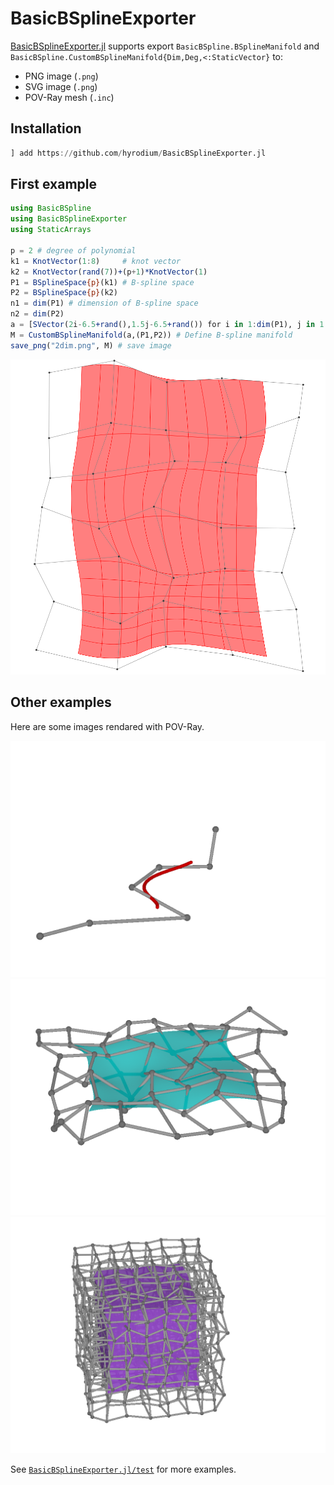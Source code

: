 # BasicBSplineExporter

[BasicBSplineExporter.jl](https://github.com/hyrodium/BasicBSplineExporter.jl) supports export `BasicBSpline.BSplineManifold` and `BasicBSpline.CustomBSplineManifold{Dim,Deg,<:StaticVector}` to:
* PNG image (`.png`)
* SVG image (`.png`)
* POV-Ray mesh (`.inc`)

## Installation
```julia
] add https://github.com/hyrodium/BasicBSplineExporter.jl
```

## First example
```julia
using BasicBSpline
using BasicBSplineExporter
using StaticArrays

p = 2 # degree of polynomial
k1 = KnotVector(1:8)     # knot vector
k2 = KnotVector(rand(7))+(p+1)*KnotVector(1)
P1 = BSplineSpace{p}(k1) # B-spline space
P2 = BSplineSpace{p}(k2)
n1 = dim(P1) # dimension of B-spline space
n2 = dim(P2)
a = [SVector(2i-6.5+rand(),1.5j-6.5+rand()) for i in 1:dim(P1), j in 1:dim(P2)] # random generated control points
M = CustomBSplineManifold(a,(P1,P2)) # Define B-spline manifold
save_png("2dim.png", M) # save image
```

![](img/2dim.png)

## Other examples
Here are some images rendared with POV-Ray.

![](img/pov_1d3d.png)
![](img/pov_2d3d.png)
![](img/pov_3d3d.png)

See [`BasicBSplineExporter.jl/test`](https://github.com/hyrodium/BasicBSplineExporter.jl/tree/main/test) for more examples.
